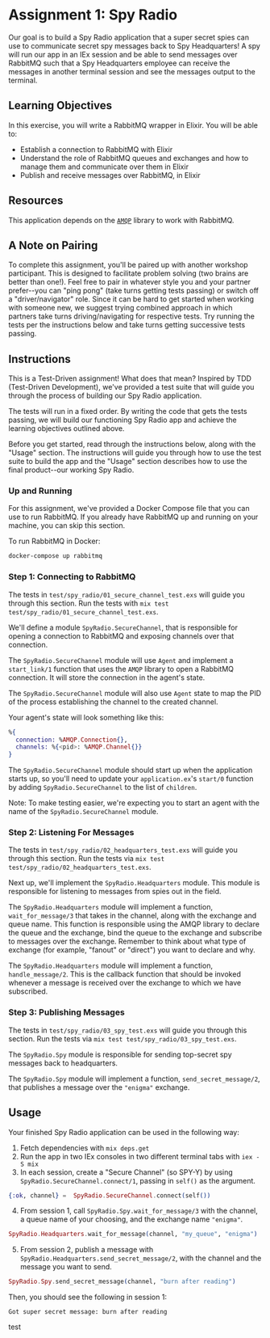 # Assignment 1: Spy Radio

Our goal is to build a Spy Radio application that a super secret spies can use to communicate secret spy messages back to Spy Headquarters! A spy will run our app in an IEx session and be able to send messages over RabbitMQ such that a Spy Headquarters employee can receive the messages in another terminal session and see the messages output to the terminal.

## Learning Objectives
In this exercise, you will write a RabbitMQ wrapper in Elixir. You will be able to:

* Establish a connection to RabbitMQ with Elixir
* Understand the role of RabbitMQ queues and exchanges and how to manage them and communicate over them in Elixir
* Publish and receive messages over RabbitMQ, in Elixir

## Resources
This application depends on the [`AMQP`](https://github.com/pma/amqp) library to work with RabbitMQ.

## A Note on Pairing
To complete this assignment, you'll be paired up with another workshop participant. This is designed to facilitate problem solving (two brains are better than one!). Feel free to pair in whatever style you and your partner prefer--you can "ping pong" (take turns getting tests passing) or switch off a "driver/navigator" role. Since it can be hard to get started when working with someone new, we suggest trying combined approach in which partners take turns driving/navigating for respective tests. Try running the tests per the instructions below and take turns getting successive tests passing.

## Instructions
This is a Test-Driven assignment! What does that mean? Inspired by TDD (Test-Driven Development), we've provided a test suite that will guide you through the process of building our Spy Radio application.

The tests will run in a fixed order. By writing the code that gets the tests passing, we will build our functioning Spy Radio app and achieve the learning objectives outlined above.

Before you get started, read through the instructions below, along with the "Usage" section. The instructions will guide you through how to use the test suite to build the app and the "Usage" section describes how to use the final product--our working Spy Radio.

### Up and Running
For this assignment, we've provided a Docker Compose file that you can use to run RabbitMQ. If you already have RabbitMQ up and running on your machine, you can skip this section.

To run RabbitMQ in Docker:

```bash
docker-compose up rabbitmq
```

### Step 1: Connecting to RabbitMQ

The tests in `test/spy_radio/01_secure_channel_test.exs` will guide you through this section. Run the tests with `mix test test/spy_radio/01_secure_channel_test.exs`.

We'll define a module `SpyRadio.SecureChannel`, that is responsible for opening a connection to RabbitMQ and exposing channels over that connection.

The `SpyRadio.SecureChannel` module will use `Agent` and implement a `start_link/1` function that uses the `AMQP` library to open a RabbitMQ connection. It will store the connection in the agent's state.

The `SpyRadio.SecureChannel` module will also use `Agent` state to map the PID of the process establishing the channel to the created channel.

Your agent's state will look something like this:

```elixir
%{
  connection: %AMQP.Connection{},
  channels: %{<pid>: %AMQP.Channel{}}
}
```

The `SpyRadio.SecureChannel` module should start up when the application starts up, so you'll need to update your `application.ex`'s `start/0` function by adding `SpyRadio.SecureChannel` to the list of `children`.

Note: To make testing easier, we're expecting you to start an agent with the name of the `SpyRadio.SecureChannel` module.

### Step 2: Listening For Messages
The tests in `test/spy_radio/02_headquarters_test.exs` will guide you through this section. Run the tests via `mix test test/spy_radio/02_headquarters_test.exs`.

Next up, we'll implement the `SpyRadio.Headquarters` module. This module is responsible for listening to messages from spies out in the field.

The `SpyRadio.Headquarters` module will implement a function, `wait_for_message/3` that takes in the channel, along with the exchange and queue name. This function is responsible using the AMQP library to declare the queue and the exchange, bind the queue to the exchange and subscribe to messages over the exchange. Remember to think about what type of exchange (for example, "fanout" or "direct") you want to declare and why.

The `SpyRadio.Headquarters` module will implement a function, `handle_message/2`. This is the callback function that should be invoked whenever a message is received over the exchange to which we have subscribed.

### Step 3: Publishing Messages
The tests in `test/spy_radio/03_spy_test.exs` will guide you through this section. Run the tests via `mix test test/spy_radio/03_spy_test.exs`.

The `SpyRadio.Spy` module is responsible for sending top-secret spy messages back to headquarters.

The `SpyRadio.Spy` module will implement a function, `send_secret_message/2`, that publishes a message over the `"enigma"` exchange.

## Usage
Your finished Spy Radio application can be used in the following way:

1. Fetch dependencies with `mix deps.get`
2. Run the app in two IEx consoles in two different terminal tabs with `iex -S mix`
3. In each session, create a "Secure Channel" (so SPY-Y) by using `SpyRadio.SecureChannel.connect/1`, passing in `self()` as the argument.

```elixir
{:ok, channel} =  SpyRadio.SecureChannel.connect(self())
```

4. From session 1,  call `SpyRadio.Spy.wait_for_message/3` with the channel, a queue name of your choosing, and the exchange name `"enigma"`.

```elixir
SpyRadio.Headquarters.wait_for_message(channel, "my_queue", "enigma")
```
5. From session 2, publish a message with `SpyRadio.Headquarters.send_secret_message/2`, with the channel and the message you want to send.


```elixir
SpyRadio.Spy.send_secret_message(channel, "burn after reading")
```

Then, you should see the following in session 1:

```
Got super secret message: burn after reading
```

test
